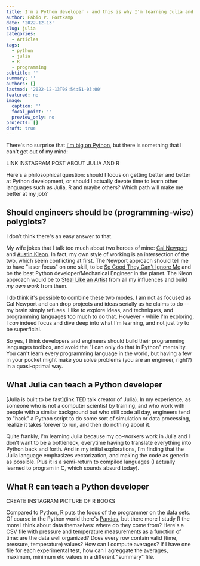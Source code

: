 ```yaml
---
title: I'm a Python developer - and this is why I'm learning Julia and R
author: Fábio P. Fortkamp
date: '2022-12-13'
slug: julia
categories:
  - Articles
tags:
  - python
  - julia
  - R
  - programming
subtitle: ''
summary: ''
authors: []
lastmod: '2022-12-13T08:54:51-03:00'
featured: no
image:
  caption: ''
  focal_point: ''
  preview_only: no
projects: []
draft: true
---
```


There's no surprise that [I'm big on Python](http://fpfortkamp.com/tag/python/), but there is something that I can't get out of my mind:

LINK INSTAGRAM POST ABOUT JULIA AND R

Here's a philosophical question: should I focus on getting better and better at Python development, or should I actually devote time to learn other languages such as Julia, R and maybe others? Which path will make me better at my job?

## Should engineers should be (programming-wise) polyglots?

I don't think there's an easy answer to that. 

My wife jokes that I talk too much about two heroes of mine: [Cal Newport](http://calnewport.com) and [Austin Kleon](http://austinkleon.com). In fact, my own style of working is an intersection of the two, which seem conflicting at first. The Newport approach should tell me to have "laser focus" on one skill, to be [So Good They Can't Ignore Me](LINK) and be the best Python developer/Mechanical Engineer in the planet. The Kleon approach would be to [Steal Like an Artist]() from all my influences and build *my own work* from them.

I do think it's possible to combine these two modes. I am not as focused as Cal Newport and can drop projects and ideas serially as he claims to do -- my brain simply refuses. I like to explore ideas, and techniques, and programming languages too much to do that. However - while I'm exploring, I *can* indeed focus and dive deep into what I'm learning, and not just try to be superficial.

So yes, I think developers and engineers should build their programming languages toolbox, and avoid the "I can only do that in Python" mentality. You can't learn every programming language in the world, but having a few in your pocket might make you solve problems (you are an engineer, right?) in a quasi-optimal way.

## What Julia can teach a Python developer

[Julia is built to be fast](link TED talk creator of Julia). In my experience, as someone who is not a computer scientist by training, and who work with people with a similar background but who still code all day, engineers tend to "hack" a Python script to do some sort of simulation or data processing, realize it takes forever to run, and then do nothing about it.

Quite frankly, I'm learning Julia because my co-workers work in Julia and I don't want to be a bottleneck, everytime having to translate everything into Python back and forth. And in my initial explorations, I'm finding that the Julia language emphasizes vectorization, and making the code as generic as possible. Plus it is a semi-return to compiled languages (I actually learned to program in C, which sounds absurd today).

## What R can teach a Python developer

CREATE INSTAGRAM PICTURE OF R BOOKS

Compared to Python, R puts the focus of the programmer on the data sets. Of course in the Python world there's [Pandas](), but there more I study R the more I think about data themselves: where do they come from? Here's a CSV file with pressure and temperature measurements as a function of time: are the data well organized? Does every row contain valid (time, pressure, temperature) values? How can I compute averages? If I have one file for each experimental test, how can I agreggate the averages, maximum, minimum etc values in a different "summary" file.

